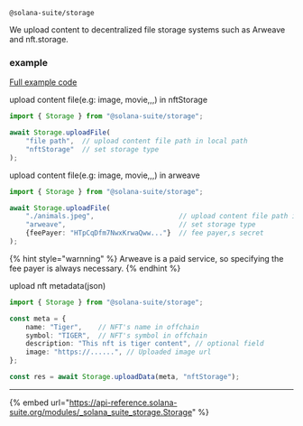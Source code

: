 `@solana-suite/storage`

We upload content to decentralized file storage systems such as Arweave and
nft.storage.

### example

[Full example code](https://github.com/fukaoi/solana-suite/blob/main/examples/integration13-upload-content.ts)

upload content file(e.g: image, movie,,,) in nftStorage

```ts
import { Storage } from "@solana-suite/storage";

await Storage.uploadFile(
    "file path",  // upload content file path in local path  
    "nftStorage"  // set storage type
);
```

upload content file(e.g: image, movie,,,) in arweave

```ts
import { Storage } from "@solana-suite/storage";

await Storage.uploadFile(
    "./animals.jpeg",                     // upload content file path in local path  
    "arweave",                            // set storage type
    {feePayer: "HTpCqDfm7NwxKrwaQww..."}  // fee payer,s secret
);
```
{% hint style="warnning" %} 
Arweave is a paid service, so specifying the fee payer is always necessary.
{% endhint %}


upload nft metadata(json) 

```ts
import { Storage } from "@solana-suite/storage";

const meta = {
    name: "Tiger",    // NFT's name in offchain   
    symbol: "TIGER",  // NFT's symbol in offchain 
    description: "This nft is tiger content", // optional field 
    image: "https://......", // Uploaded image url 
};

const res = await Storage.uploadData(meta, "nftStorage");
```
---

{% embed url="https://api-reference.solana-suite.org/modules/_solana_suite_storage.Storage" %}
